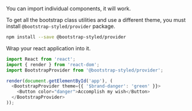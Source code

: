 You can import individual components, it will work.
 
To get all the bootstrap class utilities and use a different theme, you must install `@bootstrap-styled/provider` package.

```bash
npm install --save @bootstrap-styled/provider
```

Wrap your react application into it.

```js static
import React from 'react';
import { render } from 'react-dom';
import BootstrapProvider from '@bootstrap-styled/provider';

render(document.getElementById('app'), (
  <BootstrapProvider theme={{ '$brand-danger': 'green' }}>
    <Button color="danger">Accomplish my wish</Button>
  </BootstrapProvider>
));
```


